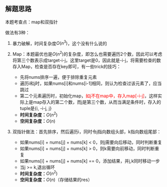 ## 解题思路
本题考查点：map和双指针

做法有3种：

1. 暴力破解，时间复杂度$O(n^3)$，这个没有什么说的
2. Map：本题最优也是$O(n^2)$的复杂度，即怎么也需要遍历2个数，因此可以考虑将第三个数表示成target-i-j，这里target是0，因此就是-i-j，将需要检查的数存入Map，检查是否存在key即可，有一些trick的技巧：
    + 先将nums排序一遍，便于排除重复元素
    + 遍历i和j时，如果nums[i]和nums[i-1]相同，则认为检查过该元素了，应当跳过
    + 第二个元素遍历时，初始化map，<font color='red'>如j不在map中，存入map[-i-j]</font>，这样实际上是map存入的第二个数，而j是第三个数，从而当满足条件时，存入的tuple是{i, -i-j, j}
    + <b>时间复杂度：</b>$O(n^2)$
    + <b>空间复杂度：</b>$O(n)$

3. 双指针做法：首先排序，然后遍历i，同时令j指向数组头部，k指向数组尾部：
    + 如果nums[i] + nums[j] + nums[k] < 0，则j需要向后移动，同时判断重复
    + 如果nums[i] + nums[j] + nums[k] > 0，则k需要向前移动，同时判断重复
    + 如果nums[i] + nums[j] + nums[k] == 0，添加结果，并j,k同时移动一步
    + 当j >= k,退出循环
    + <b>时间复杂度：</b>$O(n^2)$
    + <b>空间复杂度：</b>$O(n)$（存储结果的res）
